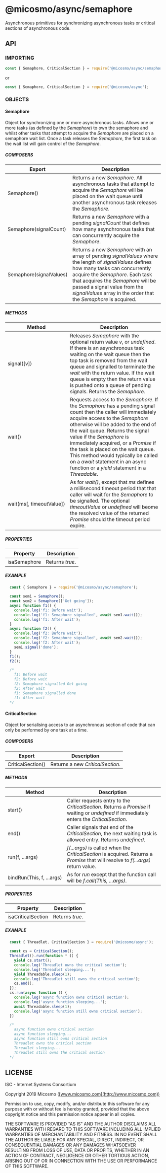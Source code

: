 # @micosmo/async/semaphore

Asynchronous primitives for synchronizing asynchronous tasks or critical sections of asynchronous code.

## API

### IMPORTING

```javascript
const { Semaphore, CriticalSection } = require('@micosmo/async/semaphore');
```
or
```javascript
const { Semaphore, CriticalSection } = require('@micosmo/async');
```

### OBJECTS

#### Semaphore

Object for synchronizing one or more asynchronous tasks. Allows one or more tasks (as defined by the *Semaphore*) to own the semaphore and whilst other tasks that attempt to acquire the *Semaphore* are placed on a semaphore wait list. Once a task releases the *Semaphore*, the first task on the wait list will gain control of the *Semaphore*.

##### COMPOSERS

Export | Description
-------- | -----------
Semaphore() | Returns a new *Semaphore*. All asynchronous tasks that attempt to acquire the *Semaphore* will be placed on the wait queue until another asynchronous task releases the *Semaphore*.
Semaphore(signalCount) | Returns a new *Semaphore* with a pending *signalCount* that defines how many asynchronous tasks that can concurrently acquire the *Semaphore*.
Semaphore(signalValues) | Returns a new *Semaphore* with an array of pending *signalValues* where the length of *signalValues* defines how many tasks can concurrently acquire the *Semaphore*. Each task that acquires the *Semaphore* will be passed a signal value from the *signalValues* array in the order that the *Semaphore* is acquired.

##### METHODS

Method | Description
------ | -----------
signal([v]) | Releases *Semaphore* with the optional return value *v*, or *undefined*. If there is an asynchronous task waiting on the wait queue then the top task is removed from the wait queue and signalled to terminate the *wait* with the return value. If the wait queue is empty then the return value is pushed onto a queue of pending signals. Returns the *Semaphore*.
wait() | Requests access to the *Semaphore*. If the *Semaphore* has a pending signal count then the caller will immediately acquire access to the *Semaphore* otherwise will be added to the end of the wait queue. Returns the signal value if the *Semaphore* is immediately acquired, or a *Promise* if the task is placed on the wait queue. This method would typically be called on a *await* statement in an async function or a *yield* statement in a *Threadable*.
wait(ms[,&nbsp;timeoutValue]) | As for *wait()*, except that *ms* defines a millisecond timeout period that that caller will wait for the *Semaphore* to be signalled. The optional *timeoutValue* or *undefined* will beome the resolved value of the returned *Promise* should the timeout period expire.

##### PROPERTIES

Property | Description
-------- | -----------
isaSemaphore | Returns *true*.

##### EXAMPLE

```javascript
  const { Semaphore } = require('@micosmo/async/semaphore');

  const sem1 = Semaphore();
  const sem2 = Semaphore(['Get going']);
  async function f1() {
    console.log('f1: Before wait');
    console.log('f1: Semaphore signalled', await sem1.wait());
    console.log('f1: After wait');
  }
  async function f2() {
    console.log('f2: Before wait');
    console.log('f2: Semaphore signalled', await sem2.wait());
    console.log('f2: After wait');
    sem1.signal('done');
  }
  f1();
  f2();

  /*
    f1: Before wait
    f2: Before wait
    f2: Semaphore signalled Get going
    f2: After wait
    f1: Semaphore signalled done
    f1: After wait
  */
```

#### CriticalSection

Object for serialising access to an asynchronous section of code that can only be performed by one task at a time.

##### COMPOSERS

Export | Description
-------- | -----------
CriticalSection() | Returns a new *CriticalSection*.

##### METHODS

Method | Description
------ | -----------
start() | Caller requests entry to the *CriticalSection*. Returns a *Promise* if waiting or *undefined* if immediately enters the *CriticalSection*.
end() | Caller signals that end of the *CriticalSection*, the next waiting task is allowed entry. Returns *undefined*.
run(f,&nbsp;...args) | *f(...args)* is called when the *CriticalSection* is acquired. Returns a *Promise* that will resolve to *f(...args)* return value.
bindRun(This,&nbsp;f,&nbsp;...args) | As for *run* except that the function call will be *f.call(This, ...args)*.

##### PROPERTIES

Property | Description
-------- | -----------
isaCriticalSection | Returns *true*.

##### EXAMPLE

```javascript
  const { Threadlet, CriticalSection } = require('@micosmo/async');

  const cs = CriticalSection();
  Threadlet().run(function * () {
    yield cs.start();
    console.log('Threadlet owns the critical section');
    console.log('Threadlet sleeping...');
    yield Threadable.sleep(1);
    console.log('Threadlet still owns the critical section');
    cs.end();
  });
  cs.run(async function () {
    console.log('async function owns critical section');
    console.log('async function sleeping...');
    await Threadable.sleep(1);
    console.log('async function still owns critical section');
  })

  /*
    async function owns critical section
    async function sleeping...
    async function still owns critical section
    Threadlet owns the critical section
    Threadlet sleeping...
    Threadlet still owns the critical section
  */
```

## LICENSE

ISC - Internet Systems Consortium

Copyright 2019 Micosmo ([www.micosmo.com](http://www.micosmo.com))

Permission to use, copy, modify, and/or distribute this software for any purpose with or without fee is hereby granted, provided that the above copyright notice and this permission notice appear in all copies.

THE SOFTWARE IS PROVIDED "AS IS" AND THE AUTHOR DISCLAIMS ALL WARRANTIES WITH REGARD TO THIS SOFTWARE INCLUDING ALL IMPLIED WARRANTIES OF MERCHANTABILITY AND FITNESS. IN NO EVENT SHALL THE AUTHOR BE LIABLE FOR ANY SPECIAL, DIRECT, INDIRECT, OR CONSEQUENTIAL DAMAGES OR ANY DAMAGES WHATSOEVER RESULTING FROM LOSS OF USE, DATA OR PROFITS, WHETHER IN AN ACTION OF CONTRACT, NEGLIGENCE OR OTHER TORTIOUS ACTION, ARISING OUT OF OR IN CONNECTION WITH THE USE OR PERFORMANCE OF THIS SOFTWARE.
